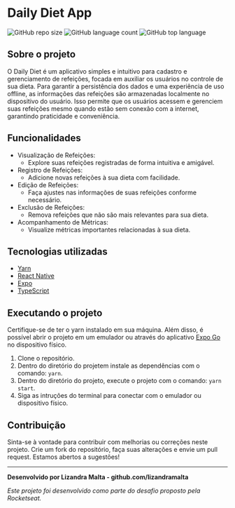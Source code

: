 # Daily Diet App

![GitHub repo size](https://img.shields.io/github/repo-size/lizandramalta/daily-diet-app?style=for-the-badge)
![GitHub language count](https://img.shields.io/github/languages/count/lizandramalta/daily-diet-app?style=for-the-badge)
![GitHub top language](https://img.shields.io/github/languages/top/lizandramalta/daily-diet-app?style=for-the-badge)

## Sobre o projeto

O Daily Diet é um aplicativo simples e intuitivo para cadastro e gerenciamento de refeições, focada em auxiliar os usuários no controle de sua dieta. Para garantir a persistência dos dados e uma experiência de uso offline, as informações das refeições são armazenadas localmente no dispositivo do usuário. Isso permite que os usuários acessem e gerenciem suas refeições mesmo quando estão sem conexão com a internet, garantindo praticidade e conveniência.

## Funcionalidades

- Visualização de Refeições:
  - Explore suas refeições registradas de forma intuitiva e amigável.
- Registro de Refeições:
  - Adicione novas refeições à sua dieta com facilidade.
- Edição de Refeições:
  - Faça ajustes nas informações de suas refeições conforme necessário.
- Exclusão de Refeições:
  - Remova refeições que não são mais relevantes para sua dieta.
- Acompanhamento de Métricas:
  - Visualize métricas importantes relacionadas à sua dieta.

## Tecnologias utilizadas

- [Yarn](https://yarnpkg.com/)
- [React Native](https://reactnative.dev/)
- [Expo](https://expo.dev/)
- [TypeScript](https://www.typescriptlang.org/)

## Executando o projeto

Certifique-se de ter o yarn instalado em sua máquina. Além disso, é possível abrir o projeto em um emulador ou através do aplicativo [Expo Go](https://expo.dev/client) no dispositivo físico.

1. Clone o repositório.
2. Dentro do diretório do projetem instale as dependências com o comando: `yarn`.
3. Dentro do diretório do projeto, execute o projeto com o comando: `yarn start`.
4. Siga as intruções do terminal para conectar com o emulador ou dispositivo físico.

## Contribuição

Sinta-se à vontade para contribuir com melhorias ou correções neste projeto. Crie um fork do repositório, faça suas alterações e envie um pull request. Estamos abertos a sugestões!

---

**Desenvolvido por Lizandra Malta - github.com/lizandramalta**

_Este projeto foi desenvolvido como parte do desafio proposto pela Rocketseat._
